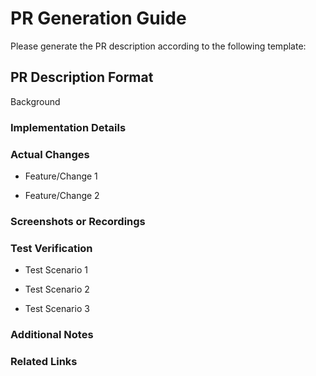 # PR Generation Guide

Please generate the PR description according to the following template:

## PR Description Format
Background
<!-- Describe the background of this PR. Why is it needed? What problem does it solve? -->
### Implementation Details
<!-- Describe the implementation approach and any architectural decisions made. -->
### Actual Changes
<!-- Highlight the main changes implemented in this merge request. Be specific about what was changed and why. -->
- Feature/Change 1

- Feature/Change 2

### Screenshots or Recordings
<!-- If applicable, add design references (links), screenshots, or screen recordings -->
### Test Verification
<!-- List verified test cases, including edge cases -->
- Test Scenario 1

- Test Scenario 2

- Test Scenario 3

<!-- Add any additional notes for reviewers regarding testing -->
### Additional Notes
<!-- Any information that would be helpful for reviewers (e.g., known limitations, future TODOs) -->
### Related Links
<!-- Links related to this PR -->